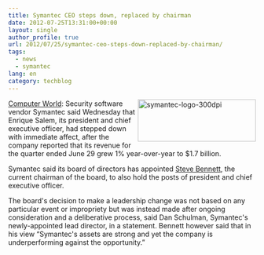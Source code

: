 ```yaml
---
title: Symantec CEO steps down, replaced by chairman
date: 2012-07-25T13:31:00+00:00
layout: single
author_profile: true
url: 2012/07/25/symantec-ceo-steps-down-replaced-by-chairman/
tags:
  - news
  - symantec
lang: en
category: techblog
---
```

<a href="http://lh6.ggpht.com/-91XZBVC3Xl8/UA_uGcX1n7I/AAAAAAAAGlY/ffXwrTan9T8/s1600-h/symantec-logo-300dpi%25255B4%25255D.jpg" target="_blank"><img title="symantec-logo-300dpi" border="0" alt="symantec-logo-300dpi" align="right" src="http://lh4.ggpht.com/-6uaBq_Tg23Q/UA_uJxx1UHI/AAAAAAAAGlg/6zZ5Dz1wWw4/symantec-logo-300dpi_thumb%25255B1%25255D.jpg?imgmax=800" width="240" height="86" /></a><a href="http://www.computerworld.com/s/article/9229643/Symantec_CEO_steps_down_replaced_by_chairman" target="_blank">Computer World</a>: Security software vendor Symantec said Wednesday that Enrique Salem, its president and chief executive officer, had stepped down with immediate affect, after the company reported that its revenue for the quarter ended June 29 grew 1% year-over-year to $1.7 billion. 

Symantec said its board of directors has appointed <a href="http://www.symantec.com/about/profile/management/directors/bio.jsp?bioid=steve_bennett" target="_blank">Steve Bennett</a>, the current chairman of the board, to also hold the posts of president and chief executive officer. 

The board's decision to make a leadership change was not based on any particular event or impropriety but was instead made after ongoing consideration and a deliberative process, said Dan Schulman, Symantec's newly-appointed lead director, in a statement. Bennett however said that in his view &#8220;Symantec's assets are strong and yet the company is underperforming against the opportunity.&#8221;